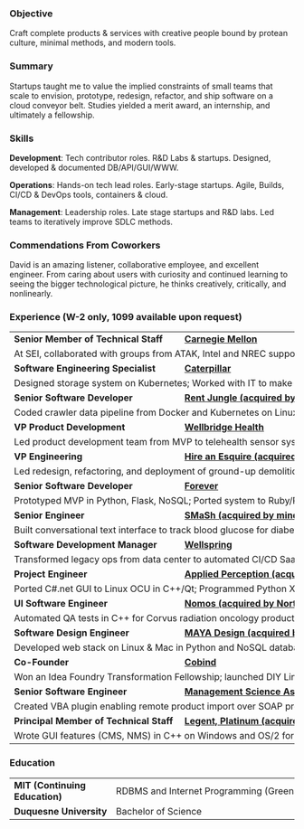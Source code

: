 ### Objective

Craft complete products & services with creative people bound by protean culture, minimal methods, and modern tools.

### Summary

Startups taught me to value the implied constraints of small teams that scale to envision, prototype, redesign, refactor, and ship software on a cloud conveyor belt. Studies yielded a merit award, an internship, and ultimately a fellowship. 

### Skills

**Development**: Tech contributor roles. R&D Labs & startups. Designed, developed & documented DB/API/GUI/WWW.  

**Operations**: Hands-on tech lead roles. Early-stage startups. Agile, Builds, CI/CD & DevOps tools, containers & cloud.

**Management**: Leadership roles. Late stage startups and R&D labs. Led teams to iteratively improve SDLC methods.  

### Commendations From Coworkers <a href="https://www.linkedin.com/in/davidthewatson/details/recommendations/"><i class="far fa-comment-dots"></i></a>
David is an amazing listener, collaborative employee, and excellent engineer. From caring about users with curiosity and continued learning to seeing the bigger technological picture, he thinks creatively, critically, and nonlinearly.

### Experience (W-2 only, 1099 available upon request)

<p>
<table role="grid">
<tr><td nowrap="nowrap"><b>Senior Member of Technical Staff</td><td nowrap="nowrap"><b><a href="https://www.sei.cmu.edu/about/divisions/artificial-intelligence-division/">Carnegie Mellon</a></td><td nowrap="nowrap"><b>2020-2020</td></tr> 
<tr><td nowrap="nowrap" colspan="3">At SEI, collaborated with groups from ATAK, Intel and NREC supporting projects like AI, HCI, and HPC in C++ and Python</td></tr>  

<tr><td nowrap="nowrap"><b>Software Engineering Specialist</td><td nowrap="nowrap"><b><a href="https://www.cat.com/en_US.html">Caterpillar</a></td><td nowrap="nowrap"><b>2018-2020</td></tr>
<tr><td nowrap="nowrap" colspan="3">Designed storage system on Kubernetes; Worked with IT to make provisioning private cloud infrastructure feasible</td></tr>

<tr><td nowrap="nowrap"><b>Senior Software Developer</td><td nowrap="nowrap"><b><a href="https://www.realpage.com/">Rent Jungle (acquired by Rainmaker & Realpage)</a></td><td nowrap="nowrap"><b>2016-2018</td></tr>
<tr><td nowrap="nowrap" colspan="3">Coded crawler data pipeline from Docker and Kubernetes on Linux & Mac to AWS in Python with Postgres &amp; MySQL</td></tr>

<tr><td nowrap="nowrap"><b>VP Product Development</td><td nowrap="nowrap"><b><a href="http://www.wellbridgehealth.com/">Wellbridge Health</a></td><td nowrap="nowrap"><b>2015-2016</td></tr> 
<tr><td nowrap="nowrap" colspan="3">Led product development team from MVP to telehealth sensor system in Python, Flask, Django, Postgres, and Aptible</td></tr>

<tr><td nowrap="nowrap"><b>VP Engineering</td><td nowrap="nowrap"><b><a href="https://hireanesquire.com/">Hire an Esquire (acquired by Major, Lindsey, and Africa)</a></td><td nowrap="nowrap"><b>2014-2014</td></tr> 
<tr><td nowrap="nowrap" colspan="3">Led redesign, refactoring, and deployment of ground-up demolition of legacy Python, Django, Postgres web stack</td></tr>

<tr><td nowrap="nowrap"><b>Senior Software Developer</td><td nowrap="nowrap"><b><a href="https://www.forever.com/">Forever</a></td><td nowrap="nowrap"><b>2013-2014</td></tr> 
<tr><td nowrap="nowrap" colspan="3">Prototyped MVP in Python, Flask, NoSQL; Ported system to Ruby/Rails/Postgres for production deployment on Heroku</td></tr>

<tr><td nowrap="nowrap"><b>Senior Engineer</td><td nowrap="nowrap"><b><a href="https://www.mindmatrix.net/">SMaSh (acquired by mindmatrix)</a></td><td nowrap="nowrap"><b>2011-2012</td></tr> 
<tr><td nowrap="nowrap" colspan="3">Built conversational text interface to track blood glucose for diabetes patients in Python, Flask, Postgres, and Heroku</td></tr>

<tr><td nowrap="nowrap"><b>Software Development Manager</td><td nowrap="nowrap"><b><a href="https://www.wellspring.com/">Wellspring</a></td><td nowrap="nowrap"><b>2010-2011</td></tr> 
<tr><td nowrap="nowrap" colspan="3">Transformed legacy ops from data center to automated CI/CD SaaS deployment cutting daily support to near zero</td></tr> 

<tr><td nowrap="nowrap"><b>Project Engineer</td><td nowrap="nowrap"><b><a href="https://www.qinetiq.com/en/what-we-do/services-and-products/talon-medium-sized-tactical-robot">Applied Perception (acquired by Foster-Miller, Qinetiq)</a></td><td nowrap="nowrap"><b>2008-2009</td></tr> 
<tr><td nowrap="nowrap" colspan="3">Ported C#.net GUI to Linux OCU in C++/Qt; Programmed Python XML sonar parser/viz between C++ GUI &amp; HULS</td></tr>

<tr><td nowrap="nowrap"><b>UI Software Engineer</td><td nowrap="nowrap"><b><a href="http://www.nomos.com/pdf/BN_MB_Corvus_MSF0003_R1_06142016.pdf">Nomos (acquired by North American Scientific, Best Medical)</a></td><td nowrap="nowrap"><b>2006-2007</td></tr> 
<tr><td nowrap="nowrap" colspan="3">Automated QA tests in C++ for Corvus radiation oncology product; Prototyped adaptive 4D radiotherapy in C++/Qt</td></tr>

<tr><td nowrap="nowrap"><b>Software Design Engineer</td><td nowrap="nowrap"><b><a href="https://remakelearning.org/organization/maya-design/">MAYA Design (acquired by Boston Consulting Group (BCG))</a></td><td nowrap="nowrap"><b>2004-2006</td></tr> 
<tr><td nowrap="nowrap" colspan="3">Developed web stack on Linux & Mac in Python and NoSQL database; built predecessor to Hue in C#.net for Philips</td></tr>

<tr><td nowrap="nowrap"><b>Co-Founder</td><td nowrap="nowrap"><b><a href="https://no.wikipedia.org/wiki/Cobind_Desktop">Cobind</a></td><td nowrap="nowrap"><b>2003-2004</td></tr> 
<tr><td nowrap="nowrap" colspan="3">Won an Idea Foundry Transformation Fellowship; launched DIY Linux Tools startup; built custom Linux distros online</td></tr>

<tr><td nowrap="nowrap"><b>Senior Software Engineer</td><td nowrap="nowrap"><b><a href="https://www.msa.com/">Management Science Associates</a></td><td nowrap="nowrap"><b>2000-2003</td></tr> 
<tr><td nowrap="nowrap" colspan="3">Created VBA plugin enabling remote product import over SOAP protocol from Microsoft Excel to product database</td></tr>

<tr><td nowrap="nowrap"><b>Principal Member of Technical Staff</td><td nowrap="nowrap"><b><a href="https://en.wikipedia.org/wiki/CA_Technologies">Legent, Platinum (acquired by CA Technologies, Broadcom)</a></td><td nowrap="nowrap"><b>1995-2000</td></tr> 
<tr><td nowrap="nowrap" colspan="3">Wrote GUI features (CMS, NMS) in C++ on Windows and OS/2 for Automation Point, Raveler, and Unicenter products</td></tr>
</table>
</p>

### Education

<p>
<table role="grid" width="100%">
<tr><td><b>MIT (Continuing Education)</b></td><td nowrap="nowrap">RDBMS and Internet Programming (Greenspun)</td><td><b>2012</b></td></tr>
<tr><td nowrap="nowrap"><b>Duquesne University</b></td><td>Bachelor of Science</td><td><b>1991</b></td></tr>
</table>
</p>
